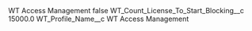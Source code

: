 <?xml version="1.0" encoding="UTF-8"?>
<CustomMetadata xmlns="http://soap.sforce.com/2006/04/metadata" xmlns:xsi="http://www.w3.org/2001/XMLSchema-instance" xmlns:xsd="http://www.w3.org/2001/XMLSchema">
    <label>WT Access Management</label>
    <protected>false</protected>
    <values>
        <field>WT_Count_License_To_Start_Blocking__c</field>
        <value xsi:type="xsd:double">15000.0</value>
    </values>
    <values>
        <field>WT_Profile_Name__c</field>
        <value xsi:type="xsd:string">WT Access Management</value>
    </values>
</CustomMetadata>
